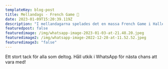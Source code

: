 ```yaml
---
templateKey: blog-post
title: Mellandags - French Game 🎾
date: 2023-01-09T15:20:39.119Z
description: "I mellandagarna spelades det en massa French Game i Hallen. "
featuredpost: false
featuredimage: /img/whatsapp-image-2023-01-03-at-21.48.20.jpeg
featuredimage2: /img/whatsapp-image-2022-12-28-at-11.52.52.jpeg
featuredimage3: "false"
---
```

E﻿tt stort tack för alla som deltog. Håll utkik i WhatsApp för nästa chans att vara med!